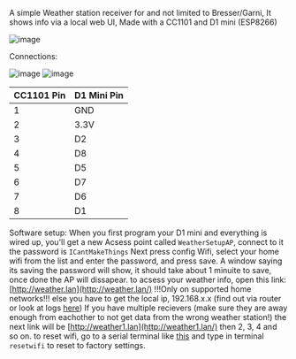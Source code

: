  A simple Weather station receiver for and not limited to Bresser/Garni, It shows info via a local web UI, Made with a CC1101 and D1 mini (ESP8266) 
 
![image](https://github.com/user-attachments/assets/3abae9a5-da13-4954-bd19-1b025aa06c66)

 Connections:
 
![image](https://github.com/user-attachments/assets/78f303c8-a2fe-48b2-8f60-2aa954468118)
![image](https://github.com/user-attachments/assets/07f7664a-dc10-4586-98b4-dfb3d8cedcca)

| CC1101 Pin | D1 Mini Pin |
|------------|-------------|
| 1          | GND         |
| 2          | 3.3V        |
| 3          | D2          |
| 4          | D8          |
| 5          | D5          |
| 6          | D7          |
| 7          | D6          |
| 8          | D1          |

Software setup:
When you first program your D1 mini and everything is wired up,
you'll get a new Acsess point called `WeatherSetupAP`, connect to it
the password is `ICantMakeThings` Next press config Wifi, select your
home wifi from the list and enter the password, and press save.
A window saying its saving the password will show, it should
take about 1 minuite to save, once done the AP will dissapear.
to acsess your weather info, open this link: [http://weather.lan](http://weather.lan/)
!!!Only on supported home networks!!! else you have to get the local ip, 192.168.x.x (find out via router or look at logs [here](https://serial.huhn.me/))
If you have multiple recievers (make sure they are away enough
from eachother to not get data from the wrong weather station!)
the next link will be [http://weather1.lan](http://weather1.lan/) then 2, 3, 4 and so on.
to reset wifi, go to a serial terminal like [this](https://serial.huhn.me/) and type in terminal `resetwifi` to reset to factory settings.
